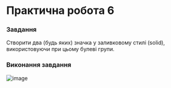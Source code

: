# Практична робота 6  
### Завдання  
Створити два (будь яких) значка у заливковому стилі (solid), використовуючи при цьому булеві групи.  
### Виконання завдання
  
![image](https://github.com/user-attachments/assets/fe4d9759-49f8-496a-a274-ce6c4df676b3)

